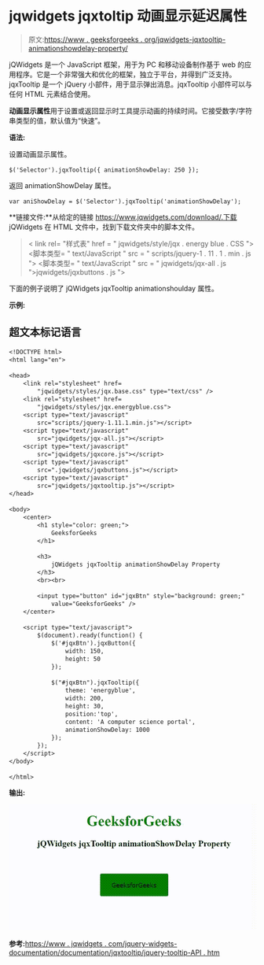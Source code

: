 # jqwidgets jqxtoltip 动画显示延迟属性

> 原文:[https://www . geeksforgeeks . org/jqwidgets-jqxtooltip-animationshowdelay-property/](https://www.geeksforgeeks.org/jqwidgets-jqxtooltip-animationshowdelay-property/)

jQWidgets 是一个 JavaScript 框架，用于为 PC 和移动设备制作基于 web 的应用程序。它是一个非常强大和优化的框架，独立于平台，并得到广泛支持。jqxTooltip 是一个 jQuery 小部件，用于显示弹出消息。jqxTooltip 小部件可以与任何 HTML 元素结合使用。

**动画显示属性**用于设置或返回显示时工具提示动画的持续时间。它接受数字/字符串类型的值，默认值为“快速”。

**语法:**

设置动画显示属性。

```
$('Selector').jqxTooltip({ animationShowDelay: 250 });
```

返回 animationShowDelay 属性。

```
var aniShowDelay = $('Selector').jqxTooltip('animationShowDelay');
```

**链接文件:**从给定的链接 https://www.jqwidgets.com/download/.下载 jQWidgets 在 HTML 文件中，找到下载文件夹中的脚本文件。

> <link rel="”stylesheet”" href="”jqwidgets/styles/jqx.base.css”" type="”text/css”">
> < link rel= "样式表" href = " jqwidgets/style/jqx . energy blue . CSS ">
> <脚本类型= " text/JavaScript " src = " scripts/jquery-1 . 11 . 1 . min . js "></脚本>
> <脚本类型= " text/JavaScript " src = " jqwidgets/jqx-all . js ">jqwidgets/jqxbuttons . js "></script>
> <script type = " text/JavaScript " src = " jqwidgets/jqxtooltip . js "></script>

下面的例子说明了 jQWidgets jqxTooltip animationshoulday 属性。

**示例:**

## 超文本标记语言

```
<!DOCTYPE html>
<html lang="en">

<head>
    <link rel="stylesheet" href=
        "jqwidgets/styles/jqx.base.css" type="text/css" />
    <link rel="stylesheet" href=
        "jqwidgets/styles/jqx.energyblue.css">
    <script type="text/javascript" 
        src="scripts/jquery-1.11.1.min.js"></script>
    <script type="text/javascript" 
        src="jqwidgets/jqx-all.js"></script>
    <script type="text/javascript" 
        src="jqwidgets/jqxcore.js"></script>
    <script type="text/javascript" 
        src=".jqwidgets/jqxbuttons.js"></script>
    <script type="text/javascript" 
        src="jqwidgets/jqxtooltip.js"></script>
</head>

<body>
    <center>
        <h1 style="color: green;">
            GeeksforGeeks
        </h1>

        <h3>
            jQWidgets jqxTooltip animationShowDelay Property
        </h3>
        <br><br>

        <input type="button" id="jqxBtn" style="background: green;"
            value="GeeksforGeeks" />
    </center>

    <script type="text/javascript">
        $(document).ready(function() {
            $('#jqxBtn').jqxButton({
                width: 150,
                height: 50
            });

            $("#jqxBtn").jqxTooltip({
                theme: 'energyblue',
                width: 200,
                height: 30,
                position:'top',
                content: 'A computer science portal',
                animationShowDelay: 1000
            });
        });
    </script>
</body>

</html>
```

**输出:**

![](img/3e0e09cd2e068ea3ff21aab11d1f04dc.png)

**参考:**[https://www . jqwidgets . com/jquery-widgets-documentation/documentation/jqxtooltip/jquery-tooltip-API . htm](https://www.jqwidgets.com/jquery-widgets-documentation/documentation/jqxtooltip/jquery-tooltip-api.htm)